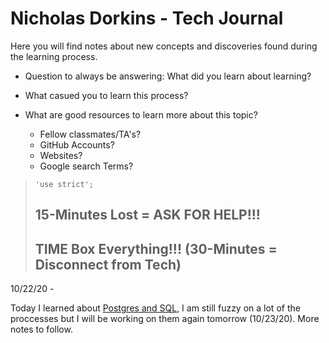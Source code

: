# Nicholas Dorkins - Tech Journal

Here you will find notes about new concepts and discoveries found during the learning process.

- Question to always be answering: What did you learn about learning?

- What casued you to learn this process?

- What are good resources to learn more about this topic?
  - Fellow classmates/TA's?
  - GitHub Accounts?
  - Websites?
  - Google search Terms?

> `'use strict';`
> ## 15-Minutes Lost = ASK FOR HELP!!!
> ## TIME Box Everything!!! (30-Minutes = Disconnect from Tech)

10/22/20 - 

Today I learned about [Postgres and SQL](./Postgres-and-SQL.md), I am still fuzzy on a lot of the proccesses but I will be working on them again tomorrow (10/23/20). More notes to follow.
